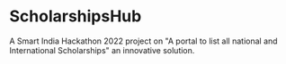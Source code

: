 # ScholarshipsHub
A Smart India Hackathon 2022 project on "A portal to list all national and International Scholarships" an innovative solution. 
